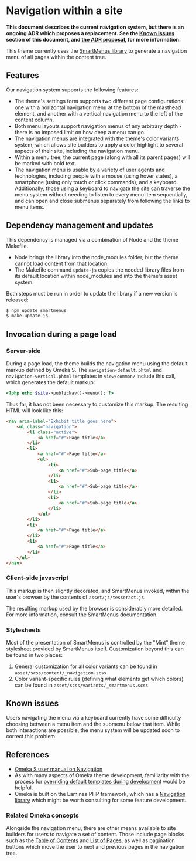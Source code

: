 # Navigation within a site

**This document describes the current navigation system, but there is an ongoing
ADR which proposes a replacement. See the [Known Issues](#known-issues) section of this document,
and [the ADR proposal](https://github.com/MITLibraries/mitlibraries-theme-omeka/pull/43), for more information.**

This theme currently uses the [SmartMenus library](https://www.smartmenus.org/) to generate a navigation menu
of all pages within the content tree.


## Features

Our navigation system supports the following features:

* The theme's settings form supports two different page configurations: one with
  a horizontal navigation menu at the bottom of the masthead element, and
  another with a vertical navigation menu to the left of the content column.
* Both menu layouts support navigation menus of any arbitrary depth - there is
  no imposed limit on how deep a menu can go.
* The navigation menus are integrated with the theme's color variants system,
  which allows site builders to apply a color highlight to several aspects of
  their site, including the navigation menu.  
* Within a menu tree, the current page (along with all its parent pages) will be
  marked with bold text.
* The navigation menu is usable by a variety of user agents and technologies,
  including people with a mouse (using hover states), a smartphone (using only
  touch or click commands), and a keyboard. Additionally, those using a keyboard
  to navigate the site can traverse the menu system without needing to listen to
  every menu item sequentially, and can open and close submenus separately from
  following the links to menu items.


## Dependency management and updates

This dependency is managed via a combination of Node and the theme Makefile.

* Node brings the library into the node_modules folder, but the theme cannot
  load content from that location.
* The Makefile command `update-js` copies the needed library files from its
  default location within node_modules and into the theme's asset system.

Both steps must be run in order to update the library if a new version is
released:

```bash
$ npm update smartmenus
$ make update-js
```


## Invocation during a page load

### Server-side

During a page load, the theme builds the navigation menu using the default
markup defined by Omeka S. The `navigation-default.phtml` and 
`navigation-vertical.phtml` templates in `view/common/` include this call, which
generates the default markup:

```php
<?php echo $site->publicNav()->menu(); ?>
```

Thus far, it has not been necessary to customize this markup. The resulting HTML
will look like this:

```html
<nav aria-label="Exhibit title goes here">
    <ul class="navigation">
        <li class="active">
            <a href="#">Page title</a>
        </li>
        <li>
            <a href="#">Page title</a>
            <ul>
                <li>
                    <a href="#">Sub-page title</a>
                </li>
                <li>
                    <a href="#">Sub-page title</a>
                </li>
                <li>
                    <a href="#">Sub-page title</a>
                </li>
            </ul>
        </li>
        <li>
            <a href="#">Page title</a>
        </li>
        <li>
            <a href="#">Page title</a>
        </li>
    </ul>
</nav>
```

### Client-side javascript

This markup is then slightly decorated, and SmartMenus invoked, within the
user's browser by the contents of `asset/js/tesseract.js`.

The resulting markup used by the browser is considerably more detailed. For more
information, consult the SmartMenus documentation.

### Stylesheets

Most of the presentation of SmartMenus is controlled by the "Mint" theme
stylesheet provided by SmartMenus itself. Customization beyond this can be found
in two places:

1. General customization for all color variants can be found in 
   `asset/scss/content/_navigation.scss`
2. Color variant-specific rules (defining what elements get which colors) can
   be found in `asset/scss/variants/_smartmenus.scss`.


## Known issues

Users navigating the menu via a keyboard currently have some difficulty choosing
between a menu item and the submenu below that item. While both interactions are
possible, the menu system will be updated soon to correct this problem.


## References

- [Omeka S user manual on Navigation](https://omeka.org/s/docs/user-manual/sites/site_navigation/)
- As with many aspects of Omeka theme development, familiarity with the process
  for [overriding default templates during development](https://omeka.org/s/docs/developer/themes/theme_modifications/) would be helpful.
- Omeka is built on the Laminas PHP framework, which has a [Navigation library](https://docs.laminas.dev/laminas-navigation/)
  which might be worth consulting for some feature development.

### Related Omeka concepts

Alongside the navigation menu, there are other means available to site builders
for users to navigate a set of content. Those include page blocks such as the
[Table of Contents](https://omeka.org/s/docs/user-manual/sites/site_pages/#table-of-contents) and [List of Pages](https://omeka.org/s/docs/user-manual/sites/site_pages/#list-of-pages), as well as pagination buttons which move
the user to next and previous pages in the navigation tree.

